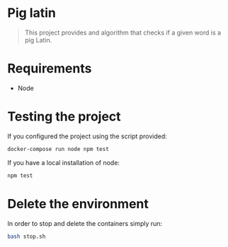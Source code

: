 # Pig latin

> This project provides and algorithm that checks if a given word is a pig Latin.

# Requirements

* Node

# Testing the project
If you configured the project using the script provided:
``` bash
docker-compose run node npm test
```

If you have a local installation of node:

``` bash
npm test
```

# Delete the environment

In order to stop and delete the containers simply run:

``` bash
bash stop.sh
```